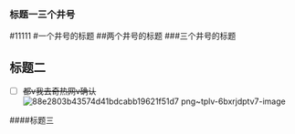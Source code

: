 ### 标题一三个井号
#11111
#一个井号的标题
##两个井号的标题
###三个井号的标题

## 标题二

- [ ] ~~都v我去奇热网v确认~~
![88e2803b43574d41bdcabb19621f51d7 png~tplv-6bxrjdptv7-image](https://github.com/zh1044/zh1044.github.io/assets/173335911/46ae1e25-56d7-4bcf-8e60-f046879f60d8)

####标题三